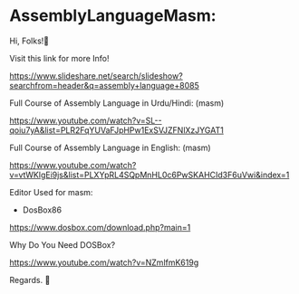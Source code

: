 # AssemblyLanguageMasm:

Hi, Folks!👋 

Visit this link for more Info!

https://www.slideshare.net/search/slideshow?searchfrom=header&q=assembly+language+8085

Full Course of Assembly Language in Urdu/Hindi: (masm)

https://www.youtube.com/watch?v=SL--qoiu7yA&list=PLR2FqYUVaFJpHPw1ExSVJZFNlXzJYGAT1

Full Course of Assembly Language in English: (masm)

https://www.youtube.com/watch?v=vtWKlgEi9js&list=PLXYpRL4SQpMnHL0c6PwSKAHCId3F6uVwi&index=1

Editor Used for masm: 

* DosBox86

https://www.dosbox.com/download.php?main=1

Why Do You Need DOSBox?

https://www.youtube.com/watch?v=NZmlfmK619g

Regards. 🧡
